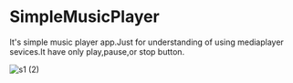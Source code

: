 # SimpleMusicPlayer
It's simple music player app.Just for understanding of using mediaplayer sevices.It have only play,pause,or stop button.



![s1 (2)](https://user-images.githubusercontent.com/38429893/56468633-c8c29c00-644c-11e9-9bdd-86780dd32c75.png)

